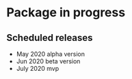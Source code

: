 # Package in progress

## Scheduled releases

 - May 2020 alpha version
 - Jun 2020 beta version
 - July 2020 mvp
